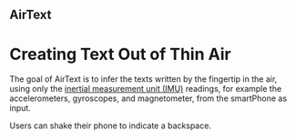 ## AirText

# Creating Text Out of Thin Air

The goal of AirText is to infer the texts written by the fingertip in the air, using only the [inertial measurement unit (IMU)](https://en.wikipedia.org/wiki/Inertial_measurement_unit) readings, for example the accelerometers, gyroscopes, and magnetometer, from the smartPhone as input.

Users can shake their phone to indicate a backspace.

